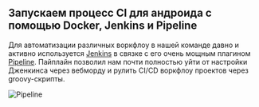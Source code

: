 ## Запускаем процесс CI для андроида с помощью Docker, Jenkins и Pipeline

Для автоматизации различных воркфлоу в нашей команде давно и активно используется [Jenkins](https://jenkins.io/) в связке с его очень мощным плагином [Pipeline](https://wiki.jenkins-ci.org/display/JENKINS/Pipeline+Plugin). Пайплайн позволил нам почти полностью уйти от настройки Дженкинса через вебморду и рулить CI/CD воркфлоу проектов через groovy-скрипты.

![Pipeline](https://github.com/maddevsio/publications/blob/master/pipeline-android/img/pipeline.png)
